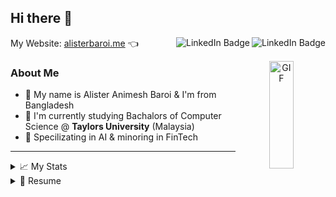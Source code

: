 ## Hi there 👋 
My Website: <a href="https://alisterbaroi.me" target="_blank">alisterbaroi.me</a> 👈 
<a href="https://www.instagram.com/alister.baroi/" target="_blank"><img align="right" src="https://img.shields.io/badge/Instagram-E4405F?style=for-the-badge&logo=instagram&logoColor=white" alt="LinkedIn Badge"/></a> <a href="https://www.linkedin.com/in/alisterbaroi/" target="_blank"><img align="right" src="https://img.shields.io/badge/LinkedIn-blue?style=for-the-badge&logo=linkedin&logoColor=white" alt="LinkedIn Badge"/></a>

<a target="_blank" align="center">
  <img align="right" top="0" height="21%" width="28%" alt="GIF" src="https://media.giphy.com/media/SWoSkN6DxTszqIKEqv/giphy.gif">
</a>

<!-- About Me  -->
### About Me 
- 💬 My name is Alister Animesh Baroi & I'm from Bangladesh
- 🌱 I'm currently studying Bachalors of Computer Science @ **Taylors University** (Malaysia)
- 👯 Specilizating in AI & minoring in FinTech 

<!-- <details> 
  <summary>About Me</summary>
- 💬 My name is Alister Animesh Baroi & I'm from Bangladesh
- 🌱 I'm currently studying Bachalors of Computer Science @ **Taylors University** (Malaysia)
- 👯 Specilizating in AI & minoring in FinTech 
</details> -->

<!-- ![Your Repository's Stats](https://github-readme-streak-stats.herokuapp.com/?user=AlisterBaroi)
![Your Repository's Stats](https://github-profile-trophy.vercel.app/?username=AlisterBaroi)
![Your Repository's Stats](https://github-profile-summary-cards.vercel.app/api/cards/profile-details?username=AlisterBaroi&theme=vue)
<!-- ### 😂 Here's a joke that'll make you laugh!
![Jokes Card](https://readme-jokes.vercel.app/api)
**AlisterBaroi/alisterbaroi** is a ✨ _special_ ✨ repository because its `README.md` (this file) appears on your GitHub profile.
Here are some ideas to get you started:
- 🔭 I’m currently working on ...
- 🌱 I’m currently learning ...
- 👯 I’m looking to collaborate on ...
- 🤔 I’m looking for help with ...
- 💬 Ask me about ...
- 📫 How to reach me: ...
- 😄 Pronouns: ...
- ⚡ Fun fact: ...
-->
<hr>
<details> 
  <summary>📈 My Stats</summary><br>
    
  
<!-- ![Your Repository's Stats](https://github-readme-stats.vercel.app/api?username=AlisterBaroi&show_icons=true) -->
<img width="49.5%" src="https://github-readme-stats.vercel.app/api?username=AlisterBaroi&show_icons=true"/>
<img width="49%" src="https://github-readme-streak-stats.herokuapp.com/?user=AlisterBaroi&theme=vue"/>
<img width="64.5%" src="https://github-profile-summary-cards.vercel.app/api/cards/profile-details?username=AlisterBaroi&theme=vue"/>
<img width="34%" src="https://github-readme-stats.vercel.app/api/top-langs?username=AlisterBaroi&layout=compact&theme=vue"/>

<!-- ![Your Repository's Stats](https://github-profile-summary-cards.vercel.app/api/cards/profile-details?username=AlisterBaroi&theme=vue) -->
<!-- ![Your Repository's Stats](https://github-readme-streak-stats.herokuapp.com/?user=AlisterBaroi&theme=vue) -->
<!-- ![Your Repository's Stats](https://github-readme-stats.vercel.app/api/top-langs?username=AlisterBaroi&layout=compact&theme=vue) -->




</details>



<details>
  <summary>📃 Resume</summary>
  
## Education
  
- 🔬 **Bachalors of Computer Science (Honours)** | Artificial Intelligence, Financial Technology\
📆 2020 - 2023 (expected)\
📍 **Taylor's University** - Selangor, Malaysia
  
- 📖 **Foundation in Computing**\
📆 2019 - 2020\
📍 **Taylor's College** - Selengor, Malaysia
  
- 📖 **CIE AS & A Levels: Physics, Chemistry, Pure Maths, Mechanics**\
📆 2016 - 2018\
📍 **British Council** - Dhaka, Bangladesh

## Experience

- 💼 **DevOps Engineer Intern**\
📆 Aug/2011 - Present\
📍 **[Kambyan Networks](https://github.com/Kambyan-Projects)** - Petaling Jaya, Selangor, Malaysia  
  <img align="right" src="https://img.shields.io/badge/Django-092E20?logo=django&logoColor=green" />
  <img align="right" src="https://img.shields.io/badge/GitHub-100000?logo=github&logoColor=white" />
  <img align="right" src="https://img.shields.io/badge/Docker-2CA5E0?logo=docker&logoColor=white" />
  <img align="right" src="https://img.shields.io/badge/GitHub_Actions-2088FF?logo=github-actions&logoColor=white" />
  <img align="right" src="https://img.shields.io/badge/Google_Cloud-4285F4?logo=google-cloud&logoColor=white" />
  
- 👓 **Technical Associate**\
📆 Oct/2021 - Present\
📍 **Google Developer Student Club** - Taylor's University, Selangor, Malaysia
  <img align="right" src="https://img.shields.io/badge/TensorFlow-FF6F00?logo=tensorflow&logoColor=white" />
  <img align="right" src="https://img.shields.io/badge/Keras-D00000?logo=Keras&logoColor=white" />
  <img align="right" src="https://img.shields.io/badge/Jupyter-F37626.svg?logo=Jupyter&logoColor=white" />
  <img align="right" src="https://img.shields.io/badge/Python-FFD43B?logo=python&logoColor=blue" />  
  
<!--## Skills

<img align="right" src="https://img.shields.io/badge/(My)SQL-4479A1?logo=mysql&logoColor=white" />
<img align="right" src="https://img.shields.io/badge/BASH-4EAA25?logo=gnu-bash&logoColor=white" />
<img align="right" src="https://img.shields.io/badge/PHP-777BB4?logo=php&logoColor=white" />
<img align="right" src="https://img.shields.io/badge/Go-00ADD8?logo=go&logoColor=white" />
<img align="right" src="https://img.shields.io/badge/Python-3776AB?logo=python&logoColor=white" />
<img align="right" src="https://img.shields.io/badge/C Sharp-239120?logo=c-sharp&logoColor=white" />
<img align="right" src="https://img.shields.io/badge/C++-00599C?logo=c%2B%2B&logoColor=white" />
<img align="right" src="https://img.shields.io/badge/C-A8B9CC?logo=c&logoColor=white" />

**Programming**

<img align="right" src="https://img.shields.io/badge/Arch-1793D1?logo=arch-linux&logoColor=white" />
<img align="right" src="https://img.shields.io/badge/Fedora-294172?logo=fedora&logoColor=white" />
<img align="right" src="https://img.shields.io/badge/Debian-A81D33?logo=debian&logoColor=white" />
<img align="right" src="https://img.shields.io/badge/Ubuntu-E95420?logo=ubuntu&logoColor=white" />
<img align="right" src="https://img.shields.io/badge/Windows-0078D6?logo=windows&logoColor=white" />

**Operating Systems**

<img align="right" src="https://img.shields.io/badge/English-B2-blue?logo=data:image/svg%2bxml;base64,PHN2ZyB4bWxucz0iaHR0cDovL3d3dy53My5vcmcvMjAwMC9zdmciIGlkPSJmbGFnLWljb24tY3NzLWdiLWVuZyIgdmlld0JveD0iMCAwIDY0MCA0ODAiPgogIDxwYXRoIGZpbGw9IiNmZmYiIGQ9Ik0wIDBoNjQwdjQ4MEgweiIvPgogIDxwYXRoIGZpbGw9IiNjZTExMjQiIGQ9Ik0yODEuNiAwaDc2Ljh2NDgwaC03Ni44eiIvPgogIDxwYXRoIGZpbGw9IiNjZTExMjQiIGQ9Ik0wIDIwMS42aDY0MHY3Ni44SDB6Ii8+Cjwvc3ZnPgo=" />
<img align="right" src="https://img.shields.io/badge/Italian-mother tongue-green?logo=data:image/svg%2bxml;base64,PHN2ZyB4bWxucz0iaHR0cDovL3d3dy53My5vcmcvMjAwMC9zdmciIGlkPSJmbGFnLWljb24tY3NzLWl0IiB2aWV3Qm94PSIwIDAgNjQwIDQ4MCI+DQogIDxnIGZpbGwtcnVsZT0iZXZlbm9kZCIgc3Ryb2tlLXdpZHRoPSIxcHQiPg0KICAgIDxwYXRoIGZpbGw9IiNmZmYiIGQ9Ik0wIDBoNjQwdjQ4MEgweiIvPg0KICAgIDxwYXRoIGZpbGw9IiMwMDkyNDYiIGQ9Ik0wIDBoMjEzLjN2NDgwSDB6Ii8+DQogICAgPHBhdGggZmlsbD0iI2NlMmIzNyIgZD0iTTQyNi43IDBINjQwdjQ4MEg0MjYuN3oiLz4NCiAgPC9nPg0KPC9zdmc+" />
-->

</details>

